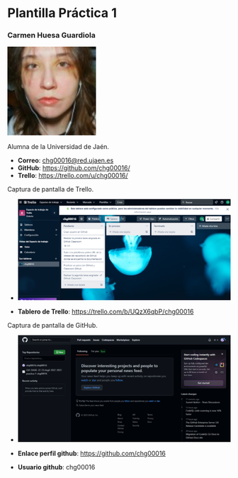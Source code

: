 # Plantilla Práctica 1

### Carmen Huesa Guardiola
<img src='/foto.jpg' width='200px'>

Alumna de la Universidad de Jaén.
* **Correo**: chg00016@red.ujaen.es
* **GitHub**: https://github.com/chg00016/
* **Trello**: https://trello.com/u/chg00016/

Captura de pantalla de Trello.
* <img src='/Captura Trello.png' width='800px'>

* **Tablero de Trello**: https://trello.com/b/UQzX6qbP/chg00016

Captura de pantalla de GitHub.
* <img src='/Captura github.png' width='800px'>

* **Enlace perfil github**: https://github.com/chg00016
* **Usuario github**: chg00016

